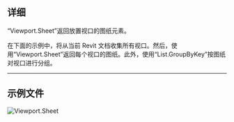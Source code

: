 ## 详细
“Viewport.Sheet”返回放置视口的图纸元素。

在下面的示例中，将从当前 Revit 文档收集所有视口。然后，使用“Viewport.Sheet”返回每个视口的图纸。此外，使用“List.GroupByKey”按图纸对视口进行分组。
___
## 示例文件

![Viewport.Sheet](./Revit.Elements.Viewport.Sheet_img.jpg)
